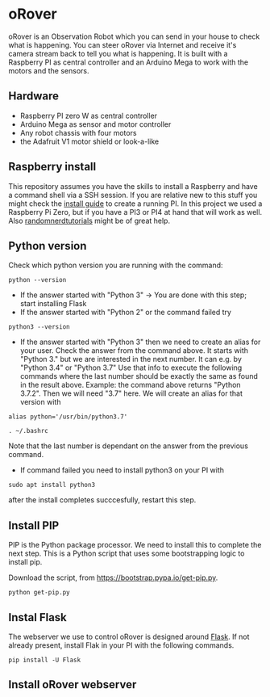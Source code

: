 # oRover
oRover is an Observation Robot which you can send in your house to check what is happening. You can steer oRover via Internet and receive it's camera stream back to tell you what is happening. It is built with a Raspberry PI as central controller and an Arduino Mega to work with the motors and the sensors.

## Hardware
  *  Raspberry PI zero W as central controller
  *  Arduino Mega as sensor and motor controller
  *  Any robot chassis with four motors
  *  the Adafruit V1 motor shield or look-a-like

## Raspberry install
This repository assumes you have the skills to install a Raspberry and have a command shell via a SSH session. If you are relative new to this stuff you might check the [install guide](https://www.raspberrypi.com/documentation/computers/getting-started.html) to create a running PI. In this project we used a Raspberry Pi Zero, but if you have a PI3 or PI4 at hand that will work as well. Also [randomnerdtutorials](https://randomnerdtutorials.com/installing-raspbian-lite-enabling-and-connecting-with-ssh/) might be of great help.

## Python version
Check which python version you are running with the command:

`python --version`

  * If the answer started with "Python 3" -> You are done with this step; start installing Flask
  * If the answer started with "Python 2" or the command failed try 

`python3 --version`

  * If the answer started with "Python 3" then we need to create an alias for your user. Check the answer from the command above. It starts with "Python 3." but we are interested in the next number. It can e.g. by "Python 3.4"  or "Python 3.7" Use that info to execute the following commands where the last number should be exactly the same as found in the result above. Example: the command above returns "Python 3.7.2". Then we will need "3.7" here. We will create an alias for that version with 

`alias python='/usr/bin/python3.7'`

`. ~/.bashrc`

Note that the last number is dependant on the answer from the previous command.

  * If command failed you need to install python3 on your PI with

`sudo apt install python3`

after the install completes succcesfully, restart this step.

## Install PIP
PIP is the Python package processor. We need to install this to complete the next step. This is a Python script that uses some bootstrapping logic to install pip.

Download the script, from https://bootstrap.pypa.io/get-pip.py.

`python get-pip.py`

## Instal Flask
The webserver we use to control oRover is designed around [Flask](https://palletsprojects.com/p/flask/). If not already present, install Flak in your PI with the following commands.

`pip install -U Flask`

## Install oRover webserver
